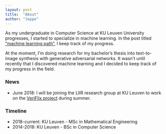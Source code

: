 ```yaml
---
layout: post
title:  "About"
author: "Joppe"
---
```


<div class="post-intro">
<p>
As my undergraduate in Computer Science at KU Leuven University progresses, I started to specialize in machine learning.
In the post titled <a href="/machine-learning-path">“machine learning path”</a>, I keep track of my progress.
</p>
<p>
At the moment, I’m doing research for my bachelor’s thesis into text-to-image synthesis with generative adversarial networks. 
It wasn’t until recently that I discovered machine learning and I decided to keep track of my progress in the field. 
</p>

<h3>News</h3>
<ul>
  <li>June 2018: I will be joining the LIIR research group at KU Leuven to work on the <a href="https://newsinitiative.withgoogle.com/dnifund/dni-projects/veriflix-intelligently-managing-user-generated-content-round-4/">VeriFlix project</a> during summer.</li>
</ul>
</div>

<h3>Timeline</h3>
<ul>
  <li>2018-current: KU Leuven - MSc in Mathematical Engineering</li>
  <li>2014-2018: KU Leuven - BSc in Computer Science</li>
</ul>

<br/>
<div class="post-line"></div>

